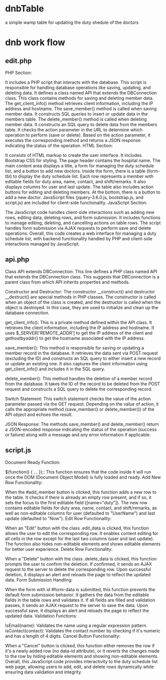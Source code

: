 # dnbTable
a simple wamp table for updating the duty shedule of the doctors


dnb work flow 
===============



edit.php
----------

PHP Section:

It includes a PHP script that interacts with the database. This script is responsible for handling database operations like saving, updating, and deleting data.
It defines a class named API that extends the DBConnection class. This class contains methods for saving and deleting member data.
The get_client_info() method retrieves client information, including the IP address and hostname.
The save_member() method is called when saving member data. It constructs SQL queries to insert or update data in the members table.
The delete_member() method is called when deleting member data. It constructs an SQL query to delete data from the members table.
It checks the action parameter in the URL to determine which operation to perform (save or delete).
Based on the action parameter, it executes the corresponding method and returns a JSON response indicating the status of the operation.
HTML Section:

It consists of HTML markup to create the user interface.
It includes Bootstrap CSS for styling.
The page header contains the hospital name.
The main content area displays a title, a form for managing the duty schedule list, and a button to add new doctors.
Inside the form, there is a table (form-tbl) to display the duty schedule list. Each row represents a member with editable fields for duty area, name, contact, and shift/remarks. It also displays columns for user and last update.
The table also includes action buttons for editing and deleting members.
At the bottom, there is a button to add a new doctor.
JavaScript files (jquery-3.6.0.js, bootstrap.js, and script.js) are included for client-side functionality.
JavaScript Section:

The JavaScript code handles client-side interactions such as adding new rows, editing data, deleting rows, and form submission.
It includes functions to manage editing, deleting, and cancelling actions on table rows.
The script handles form submission via AJAX requests to perform save and delete operations.
Overall, this code creates a web interface for managing a duty schedule list, with backend functionality handled by PHP and client-side interactions managed by JavaScript.


api.php
---------

Class API extends DBConnection: This line defines a PHP class named API that extends the DBConnection class. This suggests that DBConnection is a parent class from which API inherits properties and methods.

Constructor and Destructor: The constructor __construct() and destructor __destruct() are special methods in PHP classes. The constructor is called when an object of the class is created, and the destructor is called when the object is destroyed. In this case, they are used to initialize and clean up the database connection.

get_client_info(): This is a private method defined within the API class. It retrieves the client information, including the IP address and hostname. It uses $_SERVER['REMOTE_ADDR'] to get the IP address of the client and gethostbyaddr() to get the hostname associated with the IP address.

save_member(): This method is responsible for saving or updating a member record in the database. It retrieves the data sent via POST request (excluding the ID) and constructs an SQL query to either insert a new record or update an existing one. It also captures the client information using get_client_info() and includes it in the SQL query.

delete_member(): This method handles the deletion of a member record from the database. It takes the ID of the record to be deleted from the POST request and constructs a SQL query to delete the corresponding record.

Switch Statement: This switch statement checks the value of the action parameter passed via the GET request. Depending on the value of action, it calls the appropriate method (save_member() or delete_member()) of the API object and echoes the result.

JSON Response: The methods save_member() and delete_member() return a JSON-encoded response indicating the status of the operation (success or failure) along with a message and any error information if applicable.


script.js
----------

Document Ready Function:

$(function() { ... });: This function ensures that the code inside it will run once the DOM (Document Object Model) is fully loaded and ready.
Add New Row Functionality:

When the #add_member button is clicked, this function adds a new row to the table.
It checks if there is already an empty row present, and if so, it sets the focus to the first editable field ([name="duty"]).
The new row contains editable fields for duty area, name, contact, and shift/remarks, as well as non-editable columns for user (defaulted to "UserName") and last update (defaulted to "Now").
Edit Row Functionality:

When an "Edit" button with the class .edit_data is clicked, this function allows the user to edit the corresponding row.
It enables content editing for all cells in the row except for the last two columns (user and last update).
The function also hides non-editable elements and shows editable elements for better user experience.
Delete Row Functionality:

When a "Delete" button with the class .delete_data is clicked, this function prompts the user to confirm the deletion.
If confirmed, it sends an AJAX request to the server to delete the corresponding row.
Upon successful deletion, it displays an alert and reloads the page to reflect the updated data.
Form Submission Handling:

When the form with id #form-data is submitted, this function prevents the default form submission behavior.
It gathers the data from the editable fields in the table rows and validates it.
If all fields are filled and validation passes, it sends an AJAX request to the server to save the data.
Upon successful save, it displays an alert and reloads the page to reflect the updated data.
Validation Functions:

IsEmail(name): Validates the name using a regular expression pattern.
isContact(contact): Validates the contact number by checking if it's numeric and has a length of 4 digits.
Cancel Button Functionality:

When a "Cancel" button is clicked, this function either removes the row if it's a newly added row (no data-id attribute), or it reverts the changes made to the row by hiding editable elements and showing non-editable elements.
Overall, this JavaScript code provides interactivity to the duty schedule list web page, allowing users to add, edit, and delete rows dynamically while ensuring data validation and integrity.
